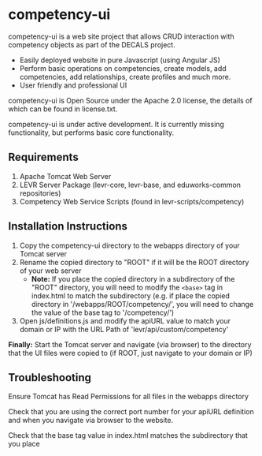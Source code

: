 competency-ui
=============

competency-ui is a web site project that allows CRUD interaction with competency objects as part of the DECALS project.

* Easily deployed website in pure Javascript (using Angular JS)
* Perform basic operations on competencies, create models, add competencies, add relationships, create profiles and much more.
* User friendly and professional UI

competency-ui is Open Source under the Apache 2.0 license, the details of which can be found in license.txt.

competency-ui is under active development. It is currently missing functionality, but performs basic core functionality.

Requirements
------------
1. Apache Tomcat Web Server
2. LEVR Server Package (levr-core, levr-base, and eduworks-common repositories)
3. Competency Web Service Scripts (found in levr-scripts/competency)

Installation Instructions
-------------------------
1. Copy the competency-ui directory to the webapps directory of your Tomcat
server
2. Rename the copied directory to "ROOT" if it will be the ROOT directory of
your web server  
    - **Note:** If you place the copied directory in a subdirectory of the
"ROOT" directory, you will need to modify the `<base>` tag in index.html to 
match the subdirectory (e.g. if place the copied directory in 
'/webapps/ROOT/competency/', you will need to change the value of the base tag
to '/competency/')
3. Open js/definitions.js and modify the apiURL value to match your domain or
IP with the URL Path of 'levr/api/custom/competency'

**Finally:** Start the Tomcat server and navigate (via browser) to the 
directory that the UI files were copied to (if ROOT, just navigate to your
domain or IP)

Troubleshooting
---------------
Ensure Tomcat has Read Permissions for all files in the webapps directory

Check that you are using the correct port number for your apiURL definition
and when you navigate via browser to the website.


Check that the base tag value in index.html matches the subdirectory that you place
